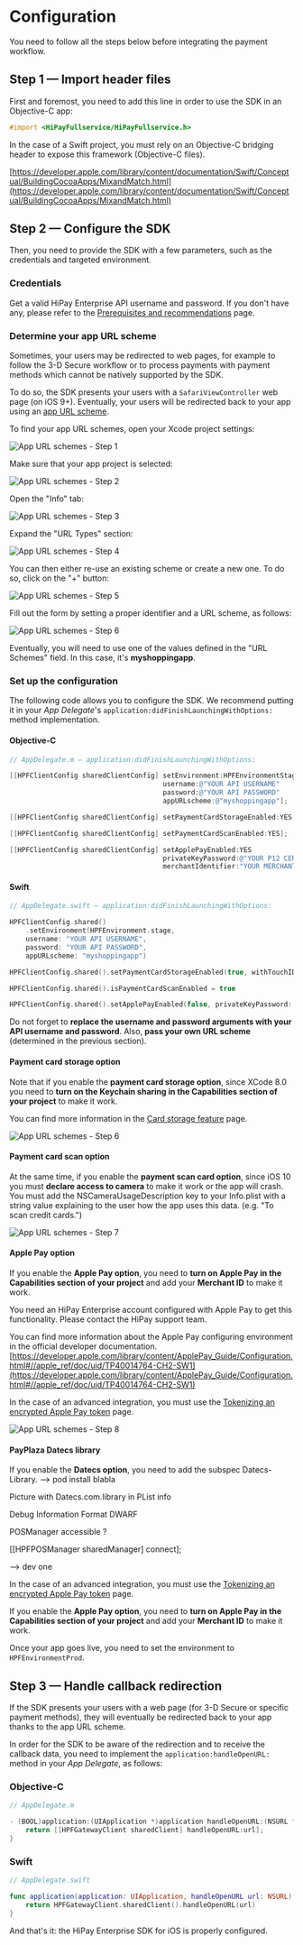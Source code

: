 # Configuration

You need to follow all the steps below before integrating the payment workflow.

## Step 1 — Import header files

First and foremost, you need to add this line in order to use the SDK in an Objective-C app:

```objectivec
#import <HiPayFullservice/HiPayFullservice.h>
```

In the case of a Swift project, you must rely on an Objective-C bridging header to expose this framework (Objective-C files).

[https://developer.apple.com/library/content/documentation/Swift/Conceptual/BuildingCocoaApps/MixandMatch.html](https://developer.apple.com/library/content/documentation/Swift/Conceptual/BuildingCocoaApps/MixandMatch.html)

## Step 2 — Configure the SDK

Then, you need to provide the SDK with a few parameters, such as the credentials and targeted environment.

### Credentials

Get a valid HiPay Enterprise API username and password. If you don't have any, please refer to the [Prerequisites and recommendations](#prerequisites-and-recommendations) page.

### Determine your app URL scheme

Sometimes, your users may be redirected to web pages, for example to follow the 3-D Secure workflow or to process payments with payment methods which cannot be natively supported by the SDK. 

To do so, the SDK presents your users with a `SafariViewController` web page (on iOS 9+). Eventually, your users will be redirected back to your app using an [app URL scheme][apple-scheme].

To find your app URL schemes, open your Xcode project settings:

![App URL schemes - Step 1](images/scheme_1.png)

Make sure that your app project is selected:

![App URL schemes - Step 2](images/scheme_2.png)

Open the "Info" tab:

![App URL schemes - Step 3](images/scheme_3.png)

Expand the "URL Types" section:

![App URL schemes - Step 4](images/scheme_4.png)

You can then either re-use an existing scheme or create a new one. To do so, click on the "+" button:

![App URL schemes - Step 5](images/scheme_5.png)

Fill out the form by setting a proper identifier and a URL scheme, as follows:

![App URL schemes - Step 6](images/scheme_6.png)

Eventually, you will need to use one of the values defined in the "URL Schemes" field. In this case, it's **myshoppingapp**.

### Set up the configuration

The following code allows you to configure the SDK. We recommend putting it in your *App Delegate*'s `application:didFinishLaunchingWithOptions:` method implementation.

#### Objective-C
```objectivec
// AppDelegate.m — application:didFinishLaunchingWithOptions:

[[HPFClientConfig sharedClientConfig] setEnvironment:HPFEnvironmentStage
                                      username:@"YOUR API USERNAME"
                                      password:@"YOUR API PASSWORD"
                                      appURLscheme:@"myshoppingapp"];

[[HPFClientConfig sharedClientConfig] setPaymentCardStorageEnabled:YES withTouchID:YES];

[[HPFClientConfig sharedClientConfig] setPaymentCardScanEnabled:YES];

[[HPFClientConfig sharedClientConfig] setApplePayEnabled:YES
                                      privateKeyPassword:@"YOUR P12 CERTIFICATE PASSWORD"
                                      merchantIdentifier:"YOUR MERCHANT IDENTIFIER"];
```

#### Swift
```Swift
// AppDelegate.swift — application:didFinishLaunchingWithOptions:

HPFClientConfig.shared()
    .setEnvironment(HPFEnvironment.stage,
    username: "YOUR API USERNAME",
    password: "YOUR API PASSWORD",
    appURLscheme: "myshoppingapp")

HPFClientConfig.shared().setPaymentCardStorageEnabled(true, withTouchID: true)

HPFClientConfig.shared().isPaymentCardScanEnabled = true

HPFClientConfig.shared().setApplePayEnabled(false, privateKeyPassword: "YOUR P12 CERTIFICATE PASSWORD", merchantIdentifier: "YOUR MERCHANT IDENTIFIER")
```

Do not forget to **replace the username and password arguments with your API username and password**. Also, **pass your own URL scheme** (determined in the previous section).

#### Payment card storage option

Note that if you enable the **payment card storage option**, since XCode 8.0 you need to **turn on the Keychain sharing in the Capabilities section of your project** to make it work.

You can find more information in the [Card storage feature](#usage-making-payments-core-wrapper-advanced-integration-card-storage-feature) page.    


![App URL schemes - Step 6](images/card_storage.png)    

#### Payment card scan option

At the same time, if you enable the **payment scan card option**, since iOS 10 you must **declare access to camera** to make it work or the app will crash.    
You must add the NSCameraUsageDescription key to your Info.plist with a string value explaining to the user how the app uses this data. (e.g. "To scan credit cards.")    


![App URL schemes - Step 7](images/card_scan_privacy.png)    

#### Apple Pay option

If you enable the **Apple Pay option**, you need to **turn on Apple Pay in the Capabilities section of your project** and add your **Merchant ID** to make it work.

You need an HiPay Enterprise account configured with Apple Pay to get this functionality. Please contact the HiPay support team.

You can find more information about the Apple Pay configuring environment in the official developer documentation.  
[https://developer.apple.com/library/content/ApplePay_Guide/Configuration.html#//apple_ref/doc/uid/TP40014764-CH2-SW1](https://developer.apple.com/library/content/ApplePay_Guide/Configuration.html#//apple_ref/doc/uid/TP40014764-CH2-SW1)

In the case of an advanced integration, you must use the [Tokenizing an encrypted Apple Pay token](#usage-making-payments-core-wrapper-advanced-integration-tokenizing-an-encrypted-apple-pay-token) page.    


![App URL schemes - Step 8](images/apple_pay_capabilities.png)


#### PayPlaza Datecs library

If you enable the **Datecs option**, you need to add the subspec Datecs-Library.
--> pod install blabla

Picture with Datecs.com.library in PList info

Debug Information Format DWARF

POSManager accessible ?

[[HPFPOSManager sharedManager] connect];

--> dev one



In the case of an advanced integration, you must use the [Tokenizing an encrypted Apple Pay token](#usage-making-payments-core-wrapper-advanced-integration-tokenizing-an-encrypted-apple-pay-token) page.  

If you enable the **Apple Pay option**, you need to **turn on Apple Pay in the Capabilities section of your project** and add your **Merchant ID** to make it work.


Once your app goes live, you need to set the environment to `HPFEnvironmentProd`.

## Step 3 — Handle callback redirection

If the SDK presents your users with a web page (for 3-D Secure or specific payment methods), they will eventually be redirected back to your app thanks to the app URL scheme.

In order for the SDK to be aware of the redirection and to receive the callback data, you need to implement the `application:handleOpenURL:` method in your *App Delegate*, as follows:

### Objective-C
```objectivec
// AppDelegate.m

- (BOOL)application:(UIApplication *)application handleOpenURL:(NSURL *)url {
    return [[HPFGatewayClient sharedClient] handleOpenURL:url];
}
```

### Swift
```Swift
// AppDelegate.swift 

func application(application: UIApplication, handleOpenURL url: NSURL) -> Bool {
    return HPFGatewayClient.sharedClient().handleOpenURL(url)
}
```

And that's it: the HiPay Enterprise SDK for iOS is properly configured.

[apple-scheme]: https://developer.apple.com/library/ios/featuredarticles/iPhoneURLScheme_Reference/Introduction/Introduction.html#//apple_ref/doc/uid/TP40007899
